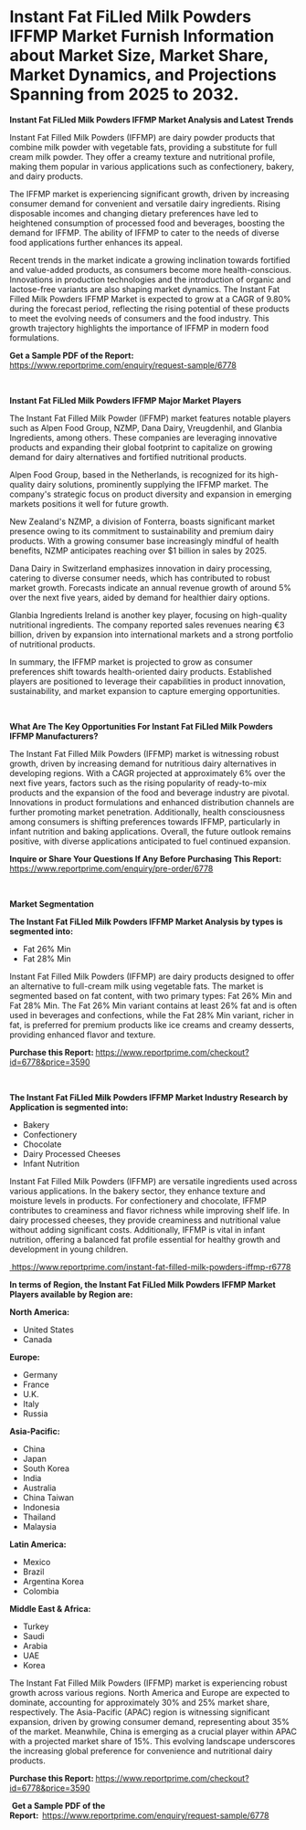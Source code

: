 <p><h1>Instant Fat FiLled Milk Powders IFFMP Market Furnish Information about Market Size, Market Share, Market Dynamics, and Projections Spanning from 2025 to 2032.</h1></p><p><strong>Instant Fat FiLled Milk Powders IFFMP Market Analysis and Latest Trends</strong></p>
<p><p>Instant Fat Filled Milk Powders (IFFMP) are dairy powder products that combine milk powder with vegetable fats, providing a substitute for full cream milk powder. They offer a creamy texture and nutritional profile, making them popular in various applications such as confectionery, bakery, and dairy products.</p><p>The IFFMP market is experiencing significant growth, driven by increasing consumer demand for convenient and versatile dairy ingredients. Rising disposable incomes and changing dietary preferences have led to heightened consumption of processed food and beverages, boosting the demand for IFFMP. The ability of IFFMP to cater to the needs of diverse food applications further enhances its appeal.</p><p>Recent trends in the market indicate a growing inclination towards fortified and value-added products, as consumers become more health-conscious. Innovations in production technologies and the introduction of organic and lactose-free variants are also shaping market dynamics. The Instant Fat Filled Milk Powders IFFMP Market is expected to grow at a CAGR of 9.80% during the forecast period, reflecting the rising potential of these products to meet the evolving needs of consumers and the food industry. This growth trajectory highlights the importance of IFFMP in modern food formulations.</p></p>
<p><strong>Get a Sample PDF of the Report:&nbsp;</strong> <a href="https://www.reportprime.com/enquiry/request-sample/6778?utm_campaign=4465&utm_medium=2&utm_source=Github&utm_content=ia&utm_term=16052025&utm_id=instant-fat-filled-milk-powders-iffmp">https://www.reportprime.com/enquiry/request-sample/6778</a></p>
<p>&nbsp;</p>
<p><strong>Instant Fat FiLled Milk Powders IFFMP Major Market Players</strong></p>
<p><p>The Instant Fat Filled Milk Powder (IFFMP) market features notable players such as Alpen Food Group, NZMP, Dana Dairy, Vreugdenhil, and Glanbia Ingredients, among others. These companies are leveraging innovative products and expanding their global footprint to capitalize on growing demand for dairy alternatives and fortified nutritional products.</p><p>Alpen Food Group, based in the Netherlands, is recognized for its high-quality dairy solutions, prominently supplying the IFFMP market. The company's strategic focus on product diversity and expansion in emerging markets positions it well for future growth. </p><p>New Zealand's NZMP, a division of Fonterra, boasts significant market presence owing to its commitment to sustainability and premium dairy products. With a growing consumer base increasingly mindful of health benefits, NZMP anticipates reaching over $1 billion in sales by 2025.</p><p>Dana Dairy in Switzerland emphasizes innovation in dairy processing, catering to diverse consumer needs, which has contributed to robust market growth. Forecasts indicate an annual revenue growth of around 5% over the next five years, aided by demand for healthier dairy options.</p><p>Glanbia Ingredients Ireland is another key player, focusing on high-quality nutritional ingredients. The company reported sales revenues nearing €3 billion, driven by expansion into international markets and a strong portfolio of nutritional products.</p><p>In summary, the IFFMP market is projected to grow as consumer preferences shift towards health-oriented dairy products. Established players are positioned to leverage their capabilities in product innovation, sustainability, and market expansion to capture emerging opportunities.</p></p>
<p>&nbsp;</p>
<p><strong>What Are The Key Opportunities For Instant Fat FiLled Milk Powders IFFMP Manufacturers?</strong></p>
<p><p>The Instant Fat Filled Milk Powders (IFFMP) market is witnessing robust growth, driven by increasing demand for nutritious dairy alternatives in developing regions. With a CAGR projected at approximately 6% over the next five years, factors such as the rising popularity of ready-to-mix products and the expansion of the food and beverage industry are pivotal. Innovations in product formulations and enhanced distribution channels are further promoting market penetration. Additionally, health consciousness among consumers is shifting preferences towards IFFMP, particularly in infant nutrition and baking applications. Overall, the future outlook remains positive, with diverse applications anticipated to fuel continued expansion.</p></p>
<p><strong>Inquire or Share Your Questions If Any Before Purchasing This Report:</strong> <a href="https://www.reportprime.com/enquiry/pre-order/6778?utm_campaign=4465&utm_medium=2&utm_source=Github&utm_content=ia&utm_term=16052025&utm_id=instant-fat-filled-milk-powders-iffmp">https://www.reportprime.com/enquiry/pre-order/6778</a></p>
<p>&nbsp;</p>
<p><strong>Market Segmentation</strong></p>
<p><strong>The Instant Fat FiLled Milk Powders IFFMP Market Analysis by types is segmented into:</strong></p>
<p><ul><li>Fat 26% Min</li><li>Fat 28% Min</li></ul></p>
<p><p>Instant Fat Filled Milk Powders (IFFMP) are dairy products designed to offer an alternative to full-cream milk using vegetable fats. The market is segmented based on fat content, with two primary types: Fat 26% Min and Fat 28% Min. The Fat 26% Min variant contains at least 26% fat and is often used in beverages and confections, while the Fat 28% Min variant, richer in fat, is preferred for premium products like ice creams and creamy desserts, providing enhanced flavor and texture.</p></p>
<p><strong>Purchase this Report:&nbsp;</strong><a href="https://www.reportprime.com/checkout?id=6778&price=3590&utm_campaign=4465&utm_medium=2&utm_source=Github&utm_content=ia&utm_term=16052025&utm_id=instant-fat-filled-milk-powders-iffmp">https://www.reportprime.com/checkout?id=6778&price=3590</a></p>
<p>&nbsp;</p>
<p><strong>The Instant Fat FiLled Milk Powders IFFMP Market Industry Research by Application is segmented into:</strong></p>
<p><ul><li>Bakery</li><li>Confectionery</li><li>Chocolate</li><li>Dairy Processed Cheeses</li><li>Infant Nutrition</li></ul></p>
<p><p>Instant Fat Filled Milk Powders (IFFMP) are versatile ingredients used across various applications. In the bakery sector, they enhance texture and moisture levels in products. For confectionery and chocolate, IFFMP contributes to creaminess and flavor richness while improving shelf life. In dairy processed cheeses, they provide creaminess and nutritional value without adding significant costs. Additionally, IFFMP is vital in infant nutrition, offering a balanced fat profile essential for healthy growth and development in young children.</p></p>
<p><a href="https://www.reportprime.com/instant-fat-filled-milk-powders-iffmp-r6778?utm_campaign=4465&utm_medium=2&utm_source=Github&utm_content=ia&utm_term=16052025&utm_id=instant-fat-filled-milk-powders-iffmp">&nbsp;https://www.reportprime.com/instant-fat-filled-milk-powders-iffmp-r6778</a></p>
<p><strong>In terms of Region, the Instant Fat FiLled Milk Powders IFFMP Market Players available by Region are:</strong></p>
<p>
    <p> <strong> North America: </strong>
        <ul>
            <li>United States</li>
            <li>Canada</li>
        </ul>
        </p> 
    <p> <strong> Europe: </strong>
        <ul>
            <li>Germany</li>
            <li>France</li>
            <li>U.K.</li>
            <li>Italy</li>
            <li>Russia</li>
        </ul>
        </p> 
    <p> <strong> Asia-Pacific: </strong>
        <ul>
            <li>China</li>
            <li>Japan</li>
            <li>South Korea</li>
            <li>India</li>
            <li>Australia</li>
            <li>China Taiwan</li>
            <li>Indonesia</li>
            <li>Thailand</li>
            <li>Malaysia</li>
        </ul>
        </p> 
    <p> <strong> Latin America: </strong>
        <ul>
            <li>Mexico</li>
            <li>Brazil</li>
            <li>Argentina Korea</li>
            <li>Colombia</li>
        </ul>
        </p> 
    <p> <strong> Middle East & Africa: </strong>
        <ul>
            <li>Turkey</li>
            <li>Saudi</li>
            <li>Arabia</li>
            <li>UAE</li>
            <li>Korea</li>
        </ul>
    </p>
    </p>
<p><p>The Instant Fat Filled Milk Powders (IFFMP) market is experiencing robust growth across various regions. North America and Europe are expected to dominate, accounting for approximately 30% and 25% market share, respectively. The Asia-Pacific (APAC) region is witnessing significant expansion, driven by growing consumer demand, representing about 35% of the market. Meanwhile, China is emerging as a crucial player within APAC with a projected market share of 15%. This evolving landscape underscores the increasing global preference for convenience and nutritional dairy products.</p></p>
<p><strong>Purchase this Report: </strong><a href="https://www.reportprime.com/checkout?id=6778&price=3590&utm_campaign=4465&utm_medium=2&utm_source=Github&utm_content=ia&utm_term=16052025&utm_id=instant-fat-filled-milk-powders-iffmp">https://www.reportprime.com/checkout?id=6778&price=3590</a></p>
<p>&nbsp;<strong>Get a Sample PDF of the Report:&nbsp;&nbsp;</strong><a href="https://www.reportprime.com/enquiry/request-sample/6778?utm_campaign=4465&utm_medium=2&utm_source=Github&utm_content=ia&utm_term=16052025&utm_id=instant-fat-filled-milk-powders-iffmp">https://www.reportprime.com/enquiry/request-sample/6778</a></p>
<p><strong></strong></p>
<p><p></p><p></p><p></p></p>